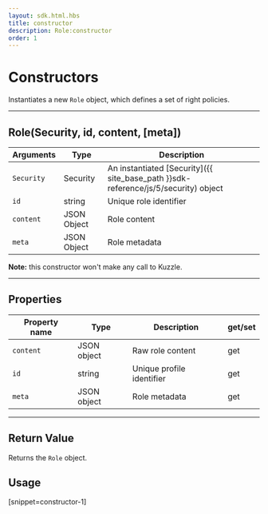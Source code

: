 ```yaml
---
layout: sdk.html.hbs
title: constructor
description: Role:constructor
order: 1
---
```

  

# Constructors
Instantiates a new `Role` object, which defines a set of right policies.

---

## Role(Security, id, content, [meta])

| Arguments | Type | Description |
|---------------|---------|----------------------------------------|
| ``Security`` | Security | An instantiated [Security]({{ site_base_path }}sdk-reference/js/5/security) object |
| ``id`` | string | Unique role identifier |
| ``content`` | JSON Object | Role content |
| ``meta`` | JSON Object | Role metadata |

**Note:**  this constructor won't make any call to Kuzzle.

---

## Properties

| Property name | Type | Description | get/set |
|--------------|--------|-----------------------------------|---------|
| `content` | JSON object | Raw role content | get |
| `id` | string | Unique profile identifier | get |
| `meta` | JSON object | Role metadata | get |

---

## Return Value

Returns the `Role` object.

## Usage

[snippet=constructor-1]
